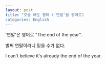```yaml
---
layout: post
title: "오늘 배운 영어 ('연말'을 영어로)
categories: English
---
```


'연말'은 영어로 "The end of the year".

벌써 연말이라니 믿을 수가 없다.

I can't believe it's already the end of the year.
